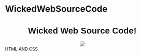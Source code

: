 # WickedWebSourceCode
<center>
<h1 style="font-family: arial;">Wicked Web Source Code!</h1>
</center>
<center>
<a href="https://iimg.su/i/iQJTt"><img src="https://iimg.su/s/16/th_lRzAwAUxeZz2thmQt7NfSAI14Ivvbned3gpO5B0k.png"></a>
</center>
<a>HTML AND CSS</a>
